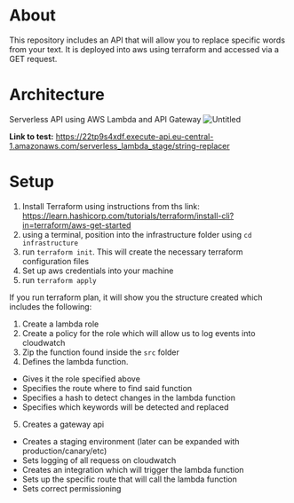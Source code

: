 # About

This repository includes an API that will allow you to replace specific words from your text.
It is deployed into aws using terraform and accessed via a GET request.


  
 # Architecture
 Serverless API using AWS Lambda and API Gateway
![Untitled](https://user-images.githubusercontent.com/11302547/194937215-f84eb56d-f3b0-4d0f-a3f6-9f0061eaa3c1.jpg)

**Link to test:** https://22tp9s4xdf.execute-api.eu-central-1.amazonaws.com/serverless_lambda_stage/string-replacer

# Setup
1. Install Terraform using instructions from ths link: https://learn.hashicorp.com/tutorials/terraform/install-cli?in=terraform/aws-get-started
2. using a terminal, position into the infrastructure folder using `cd infrastructure`
3. run `terraform init`. This will create the necessary terraform configuration files
4. Set up aws credentials into your machine
5. run `terraform apply`

If you run terraform plan, it will show you the structure created which includes the following:

1. Create a lambda role
2. Create a policy for the role which will allow us to log events into cloudwatch
3. Zip the function found inside the `src` folder
4. Defines the lambda function.
  - Gives it the role specified above
  - Specifies the route where to find said function
  - Specifies a hash to detect changes in the lambda function
  - Specifies which keywords will be detected and replaced
5. Creates a gateway api
  - Creates a staging environment (later can be expanded with production/canary/etc)
  - Sets logging of all requess on cloudwatch
  - Creates an integration which will trigger the lambda function
  - Sets up the specific route that will call the lambda function
  - Sets correct permissioning
